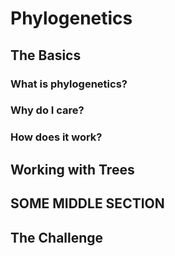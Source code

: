 # Phylogenetics

## The Basics
### What is phylogenetics?

### Why do I care?

### How does it work?

## Working with Trees

## SOME MIDDLE SECTION

## The Challenge
